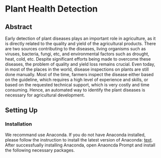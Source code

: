 # Plant Health Detection
## Abstract
Early detection of plant diseases plays an important role in agriculture, as it is directly related to the quality and yield of the agricultural products. There are two sources contributing to the diseases, living organisms such as viruses, bacteria, fungi, etc, and environmental factors such as drought, heat, cold, etc. Despite significant efforts being made to overcome these diseases, the problem of quality and yield loss remains crucial. Even today, in most of the places in the world, disease inspections on plants are still done manually. Most of the time, farmers inspect the disease either based on the guideline, which requires a high level of experience and skills, or based on the requested technical support, which is very costly and time consuming. Hence, an automated way to identify the plant diseases is necessary for agricultural development.

## Setting Up
### Installation
We recommand use Anaconda. If you do not have Anaconda installed, please follow the instruction to install the latest version of Anaconda: [text](https://docs.anaconda.com/anaconda/install/index.html).  
After successfually installing Anaconda, open Anaoncda Prompt and install the following necessary packages.  